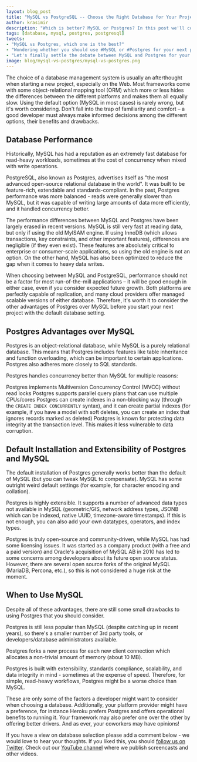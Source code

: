 ```yaml
---
layout: blog_post
title: "MySQL vs PostgreSQL -- Choose the Right Database for Your Project"
author: krasimir
description: "Which is better? MySQL or Postgres? In this post we'll compare the strengths and weaknesses of each."
tags: [database, mysql, postgres, postgresql]
tweets:
- "MySQL vs Postgres, which one is the best?"
- "Wondering whether you should use #MySQL or #Postgres for your next project? Read this first!"
- "Let's finally settle the debate between MySQL and Postgres for your next project"
image: blog/mysql-vs-postgres/mysql-vs-postgres.png
---
```


The choice of a database management system is usually an afterthought when starting a new project, especially on the Web. Most frameworks come with some object-relational mapping tool (ORM) which more or less hides the differences between the different platforms and makes them all equally slow. Using the default option (MySQL in most cases) is rarely wrong, but it's worth considering. Don't fall into the trap of familiarity and comfort – a good developer must always make informed decisions among the different options, their benefits and drawbacks.

## Database Performance

Historically, MySQL has had a reputation as an extremely fast database for read-heavy workloads, sometimes at the cost of concurrency when mixed with write operations. 

PostgreSQL, also known as Postgres, advertises itself as "the most advanced open-source relational database in the world". It was built to be feature-rich, extendable and standards-compliant. In the past, Postgres performance was more balanced - reads were generally slower than MySQL, but it was capable of writing large amounts of data more efficiently, and it handled concurrency better.

The performance differences between MySQL and Postgres have been largely erased in recent versions. MySQL is still very fast at reading data, but only if using the old MyISAM engine. If using InnoDB (which allows transactions, key constraints, and other important features), differences are negligible (if they even exist). These features are absolutely critical to enterprise or consumer-scale applications, so using the old engine is not an option. On the other hand, MySQL has also been optimized to reduce the gap when it comes to heavy data writes.

When choosing between MySQL and PostgreSQL, performance should not be a factor for most run-of-the-mill applications – it will be good enough in either case, even if you consider expected future growth. Both platforms are perfectly capable of replication, and many cloud providers offer managed scalable versions of either database. Therefore, it's worth it to consider the other advantages of Postgres over MySQL before you start your next project with the default database setting.

## Postgres Advantages over MySQL

Postgres is an object-relational database, while MySQL is a purely relational database. This means that Postgres includes features like table inheritance and function overloading, which can be important to certain applications. Postgres also adheres more closely to SQL standards. 	

Postgres handles concurrency better than MySQL for multiple reasons:

Postgres implements Multiversion Concurrency Control (MVCC) without read locks 
Postgres supports parallel query plans that can use multiple CPUs/cores
Postgres can create indexes in a non-blocking way (through the `CREATE INDEX CONCURRENTLY` syntax), and it can create partial indexes (for example, if you have a model with soft deletes, you can create an index that ignores records marked as deleted)
Postgres is known for protecting data integrity at the transaction level. This makes it less vulnerable to data corruption.

## Default Installation and Extensibility of Postgres and MySQL

The default installation of Postgres generally works better than the default of MySQL (but you can tweak MySQL to compensate). MySQL has some outright weird default settings (for example, for character encoding and collation).

Postgres is highly extensible. It supports a number of advanced data types not available in MySQL (geometric/GIS, network address types, JSONB which can be indexed, native UUID, timezone-aware timestamps). If this is not enough, you can also add your own datatypes, operators, and index types.

Postgres is truly open-source and community-driven, while MySQL has had some licensing issues. It was started as a company product (with a free and a paid version) and Oracle's acquisition of MySQL AB in 2010 has led to some concerns among developers about its future open source status. However, there are several open source forks of the original MySQL (MariaDB, Percona, etc.), so this is not considered a huge risk at the moment.

## When to Use MySQL

Despite all of these advantages, there are still some small drawbacks to using Postgres that you should consider.

Postgres is still less popular than MySQL (despite catching up in recent years), so there's a smaller number of 3rd party tools, or developers/database administrators available.

Postgres forks a new process for each new client connection which allocates a non-trivial amount of memory (about 10 MB). 

Postgres is built with extensibility, standards compliance, scalability, and data integrity in mind - sometimes at the expense of speed. Therefore, for simple, read-heavy workflows, Postgres might be a worse choice than MySQL.

These are only some of the factors a developer might want to consider when choosing a database. Additionally, your platform provider might have a preference, for instance Heroku prefers Postgres and offers operational benefits to running it. Your framework may also prefer one over the other by offering better drivers. And as ever, your coworkers may have opinions!

If you have a view on database selection please add a comment below - we would love to hear your thoughts. If you liked this, you should [follow us on Twitter](https://twitter.com/oktadev). Check out our [YouTube channel](https://www.youtube.com/c/oktadev) where we publish screencasts and other videos.
